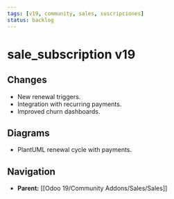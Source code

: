 ```yaml
---
tags: [v19, community, sales, suscripciones]
status: backlog
---
```

# sale_subscription v19

## Changes
- New renewal triggers.
- Integration with recurring payments.
- Improved churn dashboards.

## Diagrams
- PlantUML renewal cycle with payments.






## Navigation
- **Parent:** [[Odoo 19/Community Addons/Sales/Sales]]
